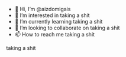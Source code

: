 - 👋 Hi, I’m @aizdomigais
- 👀 I’m interested in taking a shit
- 🌱 I’m currently learning taking a shit
- 💞️ I’m looking to collaborate on taking a shit
- 📫 How to reach me taking a shit

taking a shit
